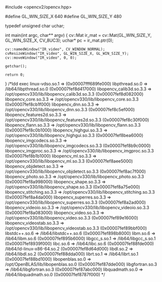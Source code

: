 
#include <opencv2/opencv.hpp>                

#define GL_WIN_SIZE_X   640
#define GL_WIN_SIZE_Y   480

typedef unsigned char uchar;

int main(int argc, char** argv)
{
    cv::Mat ir_mat = cv::Mat(GL_WIN_SIZE_Y, GL_WIN_SIZE_X, CV_8UC3);
    uchar* pc = ir_mat.ptr<uchar>(0);

    cv::namedWindow("IR_video", CV_WINDOW_NORMAL);
    cvResizeWindow("IR_video", GL_WIN_SIZE_X, GL_WIN_SIZE_Y);
    cv::moveWindow("IR_video", 0, 0);

    getchar();

    return 0;
}
/*ldd exec 
        linux-vdso.so.1 =>  (0x00007fff689fe000)
        libpthread.so.0 => /lib64/libpthread.so.0 (0x00007fef8d417000)
        libopencv_calib3d.so.3.3 => /opt/opencv330/lib/libopencv_calib3d.so.3.3 (0x00007fef8d082000)
        libopencv_core.so.3.3 => /opt/opencv330/lib/libopencv_core.so.3.3 (0x00007fef8cb1f000)
        libopencv_dnn.so.3.3 => /opt/opencv330/lib/libopencv_dnn.so.3.3 (0x00007fef8c5ef000)
        libopencv_features2d.so.3.3 => /opt/opencv330/lib/libopencv_features2d.so.3.3 (0x00007fef8c30f000)
        libopencv_flann.so.3.3 => /opt/opencv330/lib/libopencv_flann.so.3.3 (0x00007fef8c0b1000)
        libopencv_highgui.so.3.3 => /opt/opencv330/lib/libopencv_highgui.so.3.3 (0x00007fef8bea6000)
        libopencv_imgcodecs.so.3.3 => /opt/opencv330/lib/libopencv_imgcodecs.so.3.3 (0x00007fef8b9c0000)
        libopencv_imgproc.so.3.3 => /opt/opencv330/lib/libopencv_imgproc.so.3.3 (0x00007fef8b1b1000)
        libopencv_ml.so.3.3 => /opt/opencv330/lib/libopencv_ml.so.3.3 (0x00007fef8aee5000)
        libopencv_objdetect.so.3.3 => /opt/opencv330/lib/libopencv_objdetect.so.3.3 (0x00007fef8ac7f000)
        libopencv_photo.so.3.3 => /opt/opencv330/lib/libopencv_photo.so.3.3 (0x00007fef8a998000)
        libopencv_shape.so.3.3 => /opt/opencv330/lib/libopencv_shape.so.3.3 (0x00007fef8a75e000)
        libopencv_stitching.so.3.3 => /opt/opencv330/lib/libopencv_stitching.so.3.3 (0x00007fef8a4da000)
        libopencv_superres.so.3.3 => /opt/opencv330/lib/libopencv_superres.so.3.3 (0x00007fef8a2ad000)
        libopencv_videoio.so.3.3 => /opt/opencv330/lib/libopencv_videoio.so.3.3 (0x00007fef8a083000)
        libopencv_video.so.3.3 => /opt/opencv330/lib/libopencv_video.so.3.3 (0x00007fef89e16000)
        libopencv_videostab.so.3.3 => /opt/opencv330/lib/libopencv_videostab.so.3.3 (0x00007fef89bbf000)
        libstdc++.so.6 => /lib64/libstdc++.so.6 (0x00007fef898b8000)
        libm.so.6 => /lib64/libm.so.6 (0x00007fef895b6000)
        libgcc_s.so.1 => /lib64/libgcc_s.so.1 (0x00007fef8939f000)
        libc.so.6 => /lib64/libc.so.6 (0x00007fef88fde000)
        /lib64/ld-linux-x86-64.so.2 (0x00007fef8d64d000)
        libdl.so.2 => /lib64/libdl.so.2 (0x00007fef88dda000)
        librt.so.1 => /lib64/librt.so.1 (0x00007fef88bd1000)
        libopenblas.so.0 => /opt/OpenBLAS/lib/libopenblas.so.0 (0x00007fef87dde000)
        libgfortran.so.3 => /lib64/libgfortran.so.3 (0x00007fef87abc000)
        libquadmath.so.0 => /lib64/libquadmath.so.0 (0x00007fef8787f000)
        */
